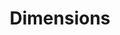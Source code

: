 ---
layout: default
bigquery: https://console.cloud.google.com/bigquery?p=covid-19-dimensions-ai&page=table&d=data&t=publications
contributors: Digital Science, https://www.digital-science.com/
cost: Free for personal, non-commercial use.
description: Dimensions contains more than 100 million publications, ranging from
  articles published in scholarly journals, books and book chapters, to preprints
  and conference proceedings. All publications are contextualized with linked data
  sets, funding, publications, patents, clinical trials, and policy documents. You
  can also view associated categories, funders, institutions, and researcher profiles.
documentation: https://docs.dimensions.ai/bigquery/index.html
last_edit: 04/12/2022, 10:47:51
location: https://www.dimensions.ai/products/free/
maintained_by: Digital Science, https://www.digital-science.com/
schema_fields:
- funding_eur
- application_number
- legal_status
- end_date
- family_id
- categories
- resulting_publication_ids
- category_hra
- start_year
- parent_id
- description
- funding_amount
- id
- funder_org
- citations_count
- research_org_city_names
- language
- cpc
- associated_publication_id
- address
- book_series_title
- category_bra
- active_years
- date
- category_icrp_ct
- license
- investigators
- assignee_countries
- open_access_categories
- end_year
- title
- pmcid
- funder_org_state_codes
- assignee_orgs
- citation_string
- date_normal
- legal_events
- expiration_date
- arxiv_id
- associated_publication_doi
- original_abstract
- current_assignee_orgs
- clinical_trial_ids
- associated_grant_ids
- registry
- resulting_publication_doi
- category_for
- filing_date
- category_hrcs_rac
- funding_usd
- current_assignee
- start_date
- repository_name
- relationships
- name
- research_org_country_names
- book_title
- jurisdiction
- funder_countries
- date_online
- email_address
- ipcr
- funding_gbp
- publication_ids
- funding_jpy
- subtitles
- embargo_date
- interventions
- mesh_headings
- types
- citations
- pages
- editors
- concepts
- original_assignee
- publication_date
- current_assignee_countries
- aliases
- cited_by_ids
- pmid
- funding_currency
- research_org_state_codes
- date_modified
- priority_date
- publisher
- category_hrcs_hc
- category_sdg
- repository_id
- funding_cad
- gender
- research_org_cities
- family_count
- labels
- research_orgs
- links
- wikipedia_url
- metrics
- phase
- funder_org_cities
- original_assignee_orgs
- organisation_details
- acknowledgements
- foa_number
- expiration_year
- funding_cny
- journal_lists
- volume
- category_rcdc
- funder_org_acronyms
- established
- conference
- kind
- date_imported_gbq
- eisbn
- abstract
- filing_year
- open_access_categories_v2
- associated_publication_pmid
- category_icrp_cso
- authors
- isbn
- mesh_terms
- funder_org_countries
- doi
- category_uoa
- associated_publication_arxiv_id
- granted_date
- acronyms
- original_assignee_countries
- type
- proceedings_title
- funding_chf
- altmetrics
- reference_ids
- research_org_state_names
- original_title
- supporting_grant_ids
- created_date
- date_print
- funder_orgs
- linkout
- acronym
- priority_year
- journal
- repository_url
- funding_aud
- granted_year
- publication_year
- researcher_ids
- year
- inventor_names
- date_inserted
- status
- filing_status
- funding_nzd
- research_org_countries
- external_ids
- family_members_ids
- source_id
- brief_title
- grant_number
- patent_ids
- issue
- conditions
- funding_details
shortname: dimensions
tags:
- scholarly literature
- patents
- funding
- clinical trials
- academic profiles
terms_of_use: 'Use of both the Dimensions COVID-19 dataset and full Dimensions dataset
  are subject to the Dimensions Terms of use: https://www.dimensions.ai/policies-terms-legal '
title: Dimensions
uuid: dcff88bd-fe6b-4fdb-8159-809bf9d7bc1c
---